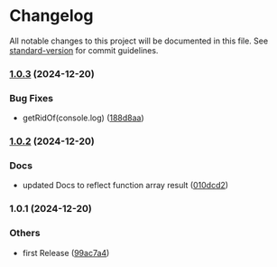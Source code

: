# Changelog

All notable changes to this project will be documented in this file. See [standard-version](https://github.com/conventional-changelog/standard-version) for commit guidelines.

### [1.0.3](https://bitbucket.org/ttessarolo/presence-controller/branches/compare/v1.0.2%0Dv1.0.3) (2024-12-20)


### Bug Fixes

* getRidOf(console.log) ([188d8aa](https://github.com/ttessarolo/presence-controller/commits/188d8aaeb2fdb6bad5d1cea70900970cde3d0559))

### [1.0.2](https://bitbucket.org/ttessarolo/presence-controller/branches/compare/v1.0.1%0Dv1.0.2) (2024-12-20)


### Docs

* updated Docs to reflect function array result ([010dcd2](https://github.com/ttessarolo/presence-controller/commits/010dcd26ae35b213607177469a404b59b62e30e3))

### 1.0.1 (2024-12-20)


### Others

* first Release ([99ac7a4](https://github.com/ttessarolo/presence-controller/commits/99ac7a479ab6d6c9b40c145bf485a508ac918857))
